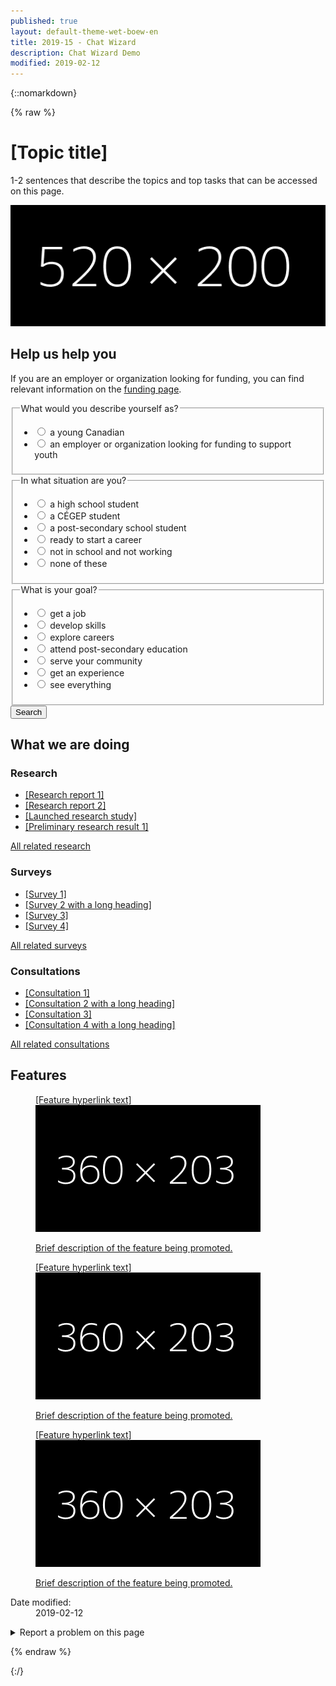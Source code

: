 ```yaml
---
published: true
layout: default-theme-wet-boew-en
title: 2019-15 - Chat Wizard
description: Chat Wizard Demo
modified: 2019-02-12
---
```


{::nomarkdown}

{% raw %}

<!-- Chat wizard -->
<style>
@keyframes slideInFromRight {
	0% {
		-ms-transform: scale(0, 1);
		-webkit-transform: scale(0, 1);
		transform: scale(0, 1);
	}
	95% {
		-ms-transform: scale(0, 1);
		-webkit-transform: scale(0, 1);
		transform: scale(0, 1);
	}
	100% {
		-ms-transform: scale(1, 1);
		-webkit-transform: scale(1, 1);
		transform: scale(1, 1);
	}
}
@-webkit-keyframes grow {
	0% {
		-ms-transform: scale(1, 1);
		-webkit-transform: scale(1, 1);
		transform: scale(1, 1);
	}
	15% {
		-ms-transform: scale(1.15, 1.15);
		-webkit-transform: scale(1.15, 1.15);
		transform: scale(1.15, 1.15);
	}
	30% {
		-ms-transform: scale(1, 1);
		-webkit-transform: scale(1, 1);
		transform: scale(1, 1);
	}
	65% {
		-ms-transform: scale(1.3, 1.3);
		-webkit-transform: scale(1.3, 1.3);
		transform: scale(1.3, 1.3);
	}
	100% {
		-ms-transform: scale(1, 1);
		-webkit-transform: scale(1, 1);
		transform: scale(1, 1);
	}
}
@keyframes pulseIn {
	0% {
		-ms-transform: scale(1, 1);
		-webkit-transform: scale(1, 1);
		transform: scale(1, 1);
	}
	15% {
		-ms-transform: scale(1.15, 1.15);
		-webkit-transform: scale(1.15, 1.15);
		transform: scale(1.15, 1.15);
	}
	30% {
		-ms-transform: scale(1, 1);
		-webkit-transform: scale(1, 1);
		transform: scale(1, 1);
	}
	65% {
		-ms-transform: scale(1.3, 1.3);
		-webkit-transform: scale(1.3, 1.3);
		transform: scale(1.3, 1.3);
	}
	100% {
		-ms-transform: scale(1, 1);
		-webkit-transform: scale(1, 1);
		transform: scale(1, 1);
	}
}
.chtwzrd-trans-left {
	will-change:  scroll-position;
	animation: 5s ease-out 0s 1 slideInFromRight;
	transform-origin: 100% 50%;
}
.chtwzrd-trans-pulse {
	will-change: transform;
	animation: 0.5s linear 3.5s 1 pulseIn, 0.5s linear 15s 1 pulseIn, 0.5s linear 30s 1 pulseIn;
}
.chtwzrd-bubble-wrap {
	width: 60px;
	height: 60px;
	position: fixed;
	bottom: 30px;
	right: 30px;
	z-index: 1049;
}
.chtwzrd-bubble-wrap p {
	position: relative;
	top: 5px;
	right: 190px;
	width: 220px;
	font-size: 13px;
	background: #335075;
	color: #fff;
	padding: 5px 45px 5px 30px;
	line-height: 18px;
	height: 50px;
	border-top-left-radius: 25px;
	border-bottom-left-radius: 25px;
}
.chtwzrd-bubble-wrap p .chtwzrd-notif-close {
	position: absolute;
	top: 0;
	left: -5px;
	width: 20px;
	height: 20px;
	font-size: 16px;
	line-height: 18px;
	background: #333;
	color: #fff;
	border-radius: 50%;
	text-align: center;
	text-decoration: none;
}
.chtwzrd-bubble {
	width: 100%;
	height: 100%;
	position: absolute;
	bottom: 0;
	right: 0;
	background: #fff url('2019-assets/bot-default-avatar.png') center no-repeat;
	border-radius: 50%;
	box-shadow: 0 2px 4px rgba(0, 0, 0, 0.45);
	text-indent: -9999px;
	overflow: hidden;
	white-space: nowrap;
}
.chtwzrd-container {
	display: none;
	position: fixed;
	bottom: 20px;
	right: 20px;
	z-index: 1050;
	background-color: #fff;
	width: 25%;
	overflow: hidden;
	font-size: 0.9em;
}
@media screen and (max-width: 1199px) {
	.chtwzrd-container {
		width: 35%;
	}
}
@media screen and (max-width: 992px) {
	.chtwzrd-container {
		width: 45%;
	}
}
@media screen and (max-width: 768px) {
	.chtwzrd-bubble-wrap {
		bottom: 20px;
		right: 20px;
	}
	.chtwzrd-container {
		width: 100%;
		height: 100%;
		padding: 0;
		margin: 0;
		bottom: 0;
		right: 0;
	}
	.chtwzrd-conversation {
		max-height: 350px;
	}
	.chtwzrd-noscroll {
		overflow: hidden !important;
	}
	.chtwzrd-bubble-wrap p .chtwzrd-notif-close {
		width: 25px;
		height: 25px;
		font-size: 1.5em;
		line-height: 25px;
	}
}
.chtwzrd-min {
	overflow: visible;
	color: #fff;
	background: transparent;
	border: 0;
	-webkit-appearance: none;
	font-weight: 700;
	width: 44px;
	height: 44px;
	line-height: 50px;
	text-decoration: none;
	opacity: 0.65;
	filter: alpha(opacity=65);
	position: absolute;
	right: 0;
	top: 0;
	padding: 0;
	margin: 0;
	font-size: 1.1em;
}
.chtwzrd-min:focus {
	outline: 1px dotted #fff;
	outline-offset: -2px;
	opacity: 1;
}
.chtwzrd-conversation {
	overflow-y: auto;
	overflow-x: hidden;
	max-height: 500px;
	min-height: 200px;
}
.chtwzrd-history {
	padding-top: 15px;
}
.chtwzrd-history::before {
	content: "";
	width: 100%;
	height: 40px;
	pointer-events: none;
	background: linear-gradient(to bottom,#fff 20%, rgba(255,255,255,0) 100%);
	position: absolute;
	top: 0;
	left: 0;
	z-index: 1051;
}
.chtwzrd-inputs fieldset:first-child {
	border-top: 1px solid #e5e5e5;
}
.chtwzrd-inputs ul:last-child {
	margin-bottom: 0;
}
.chtwzrd-container h4, .chtwzrd-container legend, .chtwzrd-container h4 .chtwzrd-question a {
	font-size: 1em;
}
.chtwzrd-question, .chtwzrd-message, .chtwzrd-container label {
	padding: 8px 12px;
	border-radius: 15px;
	color: #5a5a5a;
	width: auto;
	font-weight: normal;
}
.chtwzrd-question {
	background-color: #efefef;
	min-width: 60px;
	position: relative;
}
.chtwzrd-message, .chtwzrd-container label {
	background-color: #ddd;
}
.chtwzrd-message {
	margin-right: 15px;
}
.chtwzrd-container label {
	border: 1px solid #aaa;
	font-weight: bold;
}
.chtwzrd-avatar, .chtwzrd-question {
	display: table-cell;
	vertical-align: middle;
}
.chtwzrd-validate {
	display: none;
	height: 25px;
	font-size: 1em;
	background: #fcc;
	line-height: 25px;
	text-indent: 10px;
}
.chtwzrd-validate p {
	margin: 0;
}
.chtwzrd-avatar {
	width: 30px;
	height: 30px;
	background-color: #fff;
	background-image: url('2019-assets/bot-default-avatar.png');
	background-size: 25px;
	background-repeat: no-repeat;
	background-position: center;
}
.chtwzrd-basic-link {
	min-height: inherit;
}
@-webkit-keyframes grow {
	to {
		-webkit-transform: translateX(-50%) scale(0);
		transform: translateX(-50%) scale(0);
	}
}
@keyframes grow {
	to {
		-webkit-transform: translateX(-50%) scale(0);
		transform: translateX(-50%) scale(0);
	}
}
.chtwzrd-loader {
	width: 26px;
	height: 6px;
	position: absolute;
	top: 50%;
	left: 30px;
	-webkit-transform: translateX(-50%) translateY(-50%);
	transform: translateX(-50%) translateY(-50%);
}
.chtwzrd-loader-dot {
	will-change: transform;
	height: 6px;
	width: 6px;
	border-radius: 50%;
	background-color: #444;
	position: absolute;
	-webkit-animation: grow 0.5s ease-in-out infinite alternate;
	animation: grow 0.5s ease-in-out infinite alternate;
}
.chtwzrd-loader-dot.dot1 {
	left: 0;
	-webkit-transform-origin: 100% 50%;
	transform-origin: 100% 50%;
}
.chtwzrd-loader-dot.dot2 {
	left: 50%;
	-webkit-transform: translateX(-50%) scale(1);
	transform: translateX(-50%) scale(1);
	-webkit-animation-delay: 0.1s;
	animation-delay: 0.1s;
}
.chtwzrd-loader-dot.dot3 {
	right: 0;
	-webkit-animation-delay: 0.2s;
	animation-delay: 0.2s;
}
.chtbt-mrgn {
	margin-top: 80px;
}
</style>

<div class="row profile">
	<div class="col-md-6">
		<h1 property="name" id="wb-cont">[Topic title]</h1>
		<p>1-2 sentences that describe the topics and top tasks that can be accessed on this page.</p>
	</div>
	<div class="col-md-6 mrgn-tp-sm hidden-sm hidden-xs">
		<img src="2019-assets/520x200.png" alt="" class="pull-right img-responsive thumbnail"/>
	</div>
</div>
<div class="row">
	<section class="col-md-8 pull-left">
		<div class="container wb-chtwzrd chtwzrd-basic">
			<div class="row">
				<section class="col-md-12">
					<h2>Help us help you</h2>
					<form class="mrgn-bttm-xl" data-wb-chtwzrd='{"action":"search", "send":"Show results", "first":"q1", "starttext":"Hi! I can help direct you to programs and services you might be interested in. Let&apos;s begin...", "endtext":"Thank you. I have built a page with results you may find resourceful."}' action="page1.html">
						<p data-wb-chtwzrd-intro='First, if you are an employer or organization looking for funding, you can find relevant information on the <a href="pagex.html">funding page</a>'>If you are an employer or organization looking for funding, you can find relevant information on the <a href="pagex.html">funding page</a>.</p>
						<fieldset>
							<legend data-wb-chtwzrd-q='{"labelwizard":"Are you:", "queryName":"describe", "input":"radio"}'>What would you describe yourself as?</legend>
							<ul class="list-unstyled mrgn-tp-md">
								<li>
									<label data-wb-chtwzrd-a='{"next":"q2", "url":"page1.html"}'>
										<input type="radio" value="young-canadian" name="q1" />
										<span>a young Canadian</span>
									</label>
								</li>
								<li>
									<label data-wb-chtwzrd-a='{"next":"none", "url":"page2.html"}'>
										<input type="radio" value="employer-organization-funding-support-youth" name="q1" />
										<span>an employer or organization looking for funding to support youth</span>
									</label>
								</li>
							</ul>
						</fieldset>
						<fieldset>
							<legend data-wb-chtwzrd-q='{"labelwizard":"Great! And are you:", "queryName":"situation", "input":"radio"}'>In what situation are you?</legend>
							<ul class="list-unstyled mrgn-tp-md">
								<li>
									<label data-wb-chtwzrd-a='{"next":"q3","url":"page1.html"}'>
										<input type="radio" value="high-school" name="q2" />
										<span>a high school student</span>
									</label>
								</li>
								<li>
									<label data-wb-chtwzrd-a='{"next":"q3","url":"page1.html"}'>
										<input type="radio" value="cegep-student" name="q2" />
										<span>a CÉGEP student</span>
									</label>
								</li>
								<li>
									<label data-wb-chtwzrd-a='{"next":"q3","url":"page1.html"}'>
										<input type="radio" value="post-secondary" name="q2" />
										<span>a post-secondary school student</span>
									</label>
								</li>
								<li>
									<label data-wb-chtwzrd-a='{"next":"q3","url":"page1.html"}'>
										<input type="radio" value="ready-start-career" name="q2" />
										<span>ready to start a career</span>
									</label>
								</li>
								<li>
									<label data-wb-chtwzrd-a='{"next":"q3","url":"page1.html"}'>
										<input type="radio" value="not-school-not-working" name="q2" />
										<span>not in school and not working</span>
									</label>
								</li>
								<li>
									<label data-wb-chtwzrd-a='{"next":"q3","url":"page1.html"}'>
										<input type="radio" value="none" name="q2" />
										<span>none of these</span>
									</label>
								</li>
							</ul>
						</fieldset>
						<fieldset>
							<legend data-wb-chtwzrd-q='{"labelwizard":"Awesome! And would you like to:", "queryName":"goal", "input":"radio"}'>What is your goal?</legend>
							<ul class="list-unstyled mrgn-tp-md">
								<li>
									<label data-wb-chtwzrd-a='{"next":"none", "url":"page3.html"}'>
										<input type="radio" value="get-job" name="q3" />
										<span>get a job</span>
									</label>
								</li>
								<li>
									<label data-wb-chtwzrd-a='{"next":"none", "url":"page4.html"}'>
										<input type="radio" value="develop-skills" name="q3" />
										<span>develop skills</span>
									</label>
								</li>
								<li>
									<label data-wb-chtwzrd-a='{"next":"none", "url":"page5.html"}'>
										<input type="radio" value="explore-careers" name="q3" />
										<span>explore careers</span>
									</label>
								</li>
								<li>
									<label data-wb-chtwzrd-a='{"next":"none", "url":"page6.html"}'>
										<input type="radio" value="post-secondary-education" name="q3" />
										<span>attend post-secondary education</span>
									</label>
								</li>
								<li>
									<label data-wb-chtwzrd-a='{"next":"none", "url":"page7.html"}'>
										<input type="radio" value="serve-community" name="q3" />
										<span>serve your community</span>
									</label>
								</li>
								<li>
									<label data-wb-chtwzrd-a='{"next":"none", "url":"page8.html"}'>
										<input type="radio" value="get-experience" name="q3" />
										<span>get an experience</span>
									</label>
								</li>
								<li>
									<label data-wb-chtwzrd-a='{"next":"none", "url":"page1.html"}'>
										<input type="radio" value="everything" name="q3" />
										<span>see everything</span>
									</label>
								</li>
							</ul>
						</fieldset>
						<button type="submit" class="btn btn-sm btn-primary">Search</button>
					</form>
				</section>
			</div>
		</div>
	</section>
</div>
<section class="whtwedo">
	<h2>What we are doing</h2>
	<div class="row wb-eqht">
		<section class="col-lg-4 col-md-6">
			<h3>Research</h3>
			<ul>
				<li><a href="#">[Research report 1]</a></li>
				<li><a href="#">[Research report 2]</a></li>
				<li><a href="#">[Launched research study]</a></li>
				<li><a href="#">[Preliminary research result 1]</a></li>
			</ul>
			<p><a href="#">All related research</a></p>
		</section>
		<section class="col-lg-4 col-md-6">
			<h3>Surveys</h3>
			<ul>
					<li><a href="#">[Survey 1]</a></li>
				<li><a href="#">[Survey 2 with a long heading]</a></li>
				<li><a href="#">[Survey 3]</a></li>
				<li><a href="#">[Survey 4]</a></li>
			</ul>
			<p><a href="#">All related surveys</a></p>
		</section>
		<section class="col-lg-4 col-md-6">
			<h3>Consultations</h3>
			<ul>
				<li><a href="#">[Consultation 1]</a></li>
				<li><a href="#">[Consultation 2 with a long heading]</a></li>
				<li><a href="#">[Consultation 3]</a></li>
				<li><a href="#">[Consultation 4 with a long heading]</a></li>
			</ul>
			<p><a href="#">All related consultations</a></p>
		</section>
	</div>
</section>
<section class="gc-prtts">
	<h2>Features</h2>
	<div class="row">
		<div class="col-lg-4 col-md-6 mrgn-bttm-md">
			<a href="#">
				<figure>
					<figcaption>[Feature hyperlink text]</figcaption>
					<img src="2019-assets/360x203.png" alt="" class="img-responsive thumbnail mrgn-bttm-sm"/>
					<p>Brief description of the feature being promoted.</p>
				</figure>
			</a>
		</div>
		<div class="col-lg-4 col-md-6 mrgn-bttm-md">
			<a href="#">
				<figure>
					<figcaption>[Feature hyperlink text]</figcaption>
					<img src="2019-assets/360x203.png" alt="" class="img-responsive thumbnail mrgn-bttm-sm"/>
					<p>Brief description of the feature being promoted.</p>
				</figure>
			</a>
		</div>
		<div class="col-lg-4 col-md-6 mrgn-bttm-md">
			<a href="#">
				<figure>
					<figcaption>[Feature hyperlink text]</figcaption>
					<img src="2019-assets/360x203.png" alt="" class="img-responsive thumbnail mrgn-bttm-sm"/>
					<p>Brief description of the feature being promoted.</p>
				</figure>
			</a>
		</div>
	</div>
</section>
<div class="pagedetails">
	<dl id="wb-dtmd">
		<dt>Date modified:&#32;</dt>
		<dd><time property="dateModified">2019-02-12</time></dd>
	</dl>
	<div class="row">
		<div class="col-sm-6 col-md-5 col-lg-4">
			<details class="brdr-0">
				<summary class="btn btn-default text-center">Report a problem on this page</summary>
				<div class="well row">
					<div class="gc-rprt-prblm">
						<div class="gc-rprt-prblm-frm gc-rprt-prblm-tggl">
							<form action="#">
								<fieldset>
									<legend><span class="field-name">Please select all that apply: </span></legend>
										<div class="checkbox">
											<label for="problem1"><input type="checkbox" data-reveal="#broken" name="problem" value="Something is broken" id="problem1" />Something is broken</label>
										</div>
								</fieldset>
								<button type="submit" class="btn btn-primary wb-toggle" data-toggle='{"stateOff": "hide", "stateOn": "show", "selector": ".gc-rprt-prblm-tggl"}'>Submit</button>
							</form>
						</div>
						<div class="gc-rprt-prblm-thnk gc-rprt-prblm-tggl hide">
							<h3>Thank you for your help!</h3>
							<p>You will not receive a reply. For enquiries, please <a href="https://www.canada.ca/en/contact.html">contact us</a>.</p>
						</div>
					</div>
				</div>
			</details>
		</div>
		<div class="wb-share col-sm-4 col-md-3 col-sm-offset-2 col-md-offset-4 col-lg-offset-5" data-wb-share='{"lnkClass": "btn btn-default btn-block"}'></div>
	</div>
</div>

<script src="https://ajax.googleapis.com/ajax/libs/jquery/2.1.4/jquery.js"></script>
<!-- Chat wizard -->
<script src="2019-assets/botapi.js"></script>
<script type="text/javascript">
// Create the data that is sent as an output + check if user has answered
var dataoutput = [], 
	datainput = {},
	hasAnswered = true, 
	redirurl = "", 
	first = "", 
	intro = "", 
	current = "";

// If chat wizard initiator is found, then initiate
// input possibilities are: JSON and Form
var initiatechtwzrd = function($selector, input) {		
	// initiate depending on the input type
	if(input == 'form') {
		datainput = translateToObject($selector);
	} else {
		// Stringify the JavaScipt Object Array
		datainput = botapi();
		var datajson = JSON.stringify(datainput);
		datainput = JSON.parse(datajson);
	}

	// Set answer to true for the messages before the first question
	hasAnswered = true, 
	first = datainput.header.first,
	intro = (datainput.header.introtextwizard ? datainput.header.introtextwizard : ""),
	current = datainput.questions[datainput.header.first];

	// Build chat wizard
	buildchtwzrd($selector);

	// All the commonly used elements
	var $basic = $(".chtwzrd-basic"), 
		$bubble = $(".chtwzrd-bubble-wrap"), 
		$container = $(".chtwzrd-container"), 
		$form = $(".chtwzrd-body"),
		$minimize = $(".chtwzrd-min"),
		$basiclink = $(".chtwzrd-basic-link"),
		$focusedBeforechtwzrd = "";

	// Hide basic form on load, show chat bubble instead
	$basic.hide();
	$bubble.fadeIn('slow');

	// Add link to chat from the basic form and add some white space over the footer for the bubble to sit
	$basic.find("input[type=submit], button[type=submit]").before('<button type="submit" class="btn btn-sm btn-default chtwzrd-link mrgn-rght-sm">Switch to help wizard</button>');
	$("footer#wb-info").addClass("chtbt-mrgn");

	if($('footer#wb-info').length) {
		// Correct bubble positionning on load if necessary
		$(document).ready(function(event) {
			stickyUntilFooter($bubble);
		});

		// Correct bubble positionning on resize
		$(window).on("resize", function(e) {
			stickyUntilFooter($bubble);
		});

		// Monitor Y position for the bubble
		$(window).on("scroll", function(e) {
			stickyUntilFooter($bubble);
		});

		// Keep the bubble sticky while scrolling Y until user reaches the footer
		var stickyUntilFooter = function($selector) {
			// Equals to bubble default bottom value in CSS
			var bottomY = 30;

			if ($(window).scrollTop() >= $(document).outerHeight() - $(window).outerHeight() - $('footer#wb-info').outerHeight()) {
				$selector.css({	
					bottom: ($('footer#wb-info').outerHeight() - ($(document).outerHeight() - $(window).outerHeight() - $(window).scrollTop()) + bottomY)
				});
			} else {
				$selector.css({	
					bottom: bottomY
				});
			}
		}
	}

	// Close notification aside bubble
	$(".chtwzrd-notif-close").on("click", function (event) {
		event.preventDefault();
		$(this).parent().hide();
		$bubble.focus();
	});

	// Show basic form and hide chat wizard
	$basiclink.on("click", function(event) {
		event.preventDefault();
		$container.stop().hide();
		$basic.stop().show();
		$("body").removeClass("chtwzrd-noscroll");
	});

	// Show chat wizard and hide basic form
	$(".chtwzrd-link").on("click", function(event) {
		event.preventDefault();
		$basic.stop().hide();

		$focusedBeforechtwzrd = $(':focus');

		$bubble.find(".chtwzrd-bubble").removeClass("chtwzrd-trans-pulse");
		$bubble.find("p").hide().removeClass("chtwzrd-trans-left");

		$container.stop().show();
		$bubble.stop().hide();
		$(".chtwzrd-conversation").scrollTop($('.chtwzrd-history')[0].scrollHeight);
		$("body").addClass("chtwzrd-noscroll");

		var $firstTabStop = $minimize,
			$lastTabStop = $basiclink;

		// Listen for and trap the keyboard
		$container.on('keydown', function(event) {
			// Check for TAB key press, cycle through
			if(event.keyCode === 9) {
				if(event.shiftKey) {
					if($firstTabStop.is(':focus')) {
						event.preventDefault();
						$lastTabStop.focus();
					}
				} else {
					if($lastTabStop.is(':focus')) {
						event.preventDefault();
						$firstTabStop.focus();
					}
				}
			}
			// ESCAPE, close
			if (event.keyCode === 27) {
				$(".chtwzrd-min").click();
			}
		});

		if(hasAnswered) {
			appendInteraction($form);
		}
	});

	// On button pressed: append answer, and on submit: redirect
	$(".chtwzrd-send").on("click", function(event) {
		if($(this).attr('type') != "submit") {
			event.preventDefault();
			var $choiceselected = $form.find("input:checked");
			if(!$choiceselected.length) {
				$choiceselected = $form.find('input:first');
				$choiceselected.attr('checked', true);
			}
			appendReply($form, $choiceselected);
		}
	});

	// Minimize chat wizard
	$minimize.on("click", function(event) {
		event.preventDefault();
		$container.stop().hide();
		$bubble.stop().show();
		$("body").removeClass("chtwzrd-noscroll");

		// Set focus back to element that had it before the modal was opened
		$focusedBeforechtwzrd.focus();
	});
}

// Builds the chat wizard skeleton
var buildchtwzrd = function($selector) {
	var title = 'I can help you find the information you need';

	$selector.after('<div class="chtwzrd-bubble-wrap"><p class="chtwzrd-trans-left">' + title + ' <a href="#" class="chtwzrd-notif-close" title="Close chat notification" role="button">×</a></p><a href="#chtwzrd-container" aria-controls="chtwzrd-container" class="chtwzrd-link chtwzrd-bubble chtwzrd-trans-pulse" role="button">Open chat wizard</a></div>');
	$selector.next('.chtwzrd-bubble-wrap').after('<aside class="modal-content overlay-def chtwzrd-container"></aside>');

	$container = $(".chtwzrd-container");
	$container.append('<header class="modal-header chtwzrd-header"><h2 class="modal-title chtwzrd-title">' + title + '</h2><button type="button" class="chtwzrd-min" title="Minimize chat wizard"><span class="glyphicon glyphicon-chevron-down"></span></button></header>');
	$container.append('<form class="modal-body chtwzrd-body" method="GET"></form>');

	$form = $(".chtwzrd-body");
	$form.append('<div class="chtwzrd-conversation mrgn-bttm-md"><section class="chtwzrd-history" aria-live="assertive"><h3 class="wb-inv">Conversation history</h3></section><section class="chtwzrd-reply"><h3 class="wb-inv">Reply</h3><div class="chtwzrd-inputs"></div><div class="chtwzrd-validate"><p>Please select an option to continue.</p></div></section></div>');
	$form.append('<section class="chtwzrd-controls"><h3 class="wb-inv">Controls</h3><div class="row"><div class="col-xs-12"><button class="btn btn-primary btn-block chtwzrd-send" type="button">Send<span class="wb-inv"> reply and next</span></button></div></div><div class="row"><div class="col-xs-12 text-center mrgn-tp-sm"><a href="#chtwzrd-basic" class="btn btn-sm btn-link chtwzrd-basic-link" role="button">Switch to basic form</a></div></div></section>');

	$(".chtwzrd-conversation").scrollTop($('.chtwzrd-history')[0].scrollHeight);
}

// Adds new question from bot and add inputs accordingly
var appendInteraction = function($selector) {
	var $dropspot = $selector.find(".chtwzrd-history"),
		$inputsSpot = $selector.find(".chtwzrd-inputs"),
		$chtwzrdConvo = $(".chtwzrd-conversation"),
		questionnaire = datainput.header,
		$btnnext = $selector.find(".chtwzrd-send"),
		markup = (first != "" || intro != "" ? "p" : "h4");

	hasAnswered = false;
	$btnnext.prop('disabled', true);
	$inputsSpot.html('');

	// Faking delay and type time
	waitingBot($dropspot, markup);

	setTimeout(function () {
		// Show greetings on first occurence
		if(first != "") {
			$dropspot.find(".chtwzrd-question").last().html(questionnaire.starttext);
			first = "";
			appendInteraction($selector, false);
		} 
		// If intro is provided, show it before the first question
		else if(intro != "") { 
			$dropspot.find(".chtwzrd-question").last().html(intro);
			intro = "";
			appendInteraction($selector);
		}
		// If it is the last question, then change the button to submit the form
		else if(current == "last") {
			var paramStr = "";

			for(var i=0; i<dataoutput.length; i++) {
				paramStr += dataoutput[i].qId + "=" + dataoutput[i].answer + '&';
			}
			paramStr = paramStr.slice(0, -1);
			$dropspot.find(".chtwzrd-question").last().html(questionnaire.endtext);
			$btnnext.attr("type", "submit").prop('disabled', false).html(questionnaire.send + ' <span class="glyphicon glyphicon-chevron-right small"></span>');
			$selector.attr('action', redirurl + '?' + paramStr);
		} 
		// On every other occurences, append the question and its possible answers
		else {
			$dropspot.find(".chtwzrd-question").last().html(current.labelwizard);
			setTimeout(function () {
				$inputsSpot.append('<fieldset><legend class="wb-inv">' + current.labelwizard + '</legend><div class="row"><div class="col-xs-12"><ul class="list-inline mrgn-tp-sm chtwzrd-choices"></ul></div></div></fieldset>');
				for(var i=0; i<current.choices.length; i++) {
					iQuestion = current.choices[i];	
					$inputsSpot.find(".chtwzrd-choices").append('<li><label><input type="' + current.input + '" value="' + iQuestion.queryParam + '" name="' + current.queryName + '" data-chtwzrd-next="' + iQuestion.next + '"' + (typeof iQuestion.url === "undefined" ? '' : 'data-chtwzrd-url="' + iQuestion.url + '"') + ' /> <span>' + iQuestion.content + '</span></label></li>');
				}
				if($(".chtwzrd-reply").outerHeight() > ($chtwzrdConvo.innerHeight() - $(".chtwzrd-question:last")[0].scrollHeight)) {
					$chtwzrdConvo.stop().animate({scrollTop:$(".chtwzrd-history").outerHeight() - $(".chtwzrd-question:last")[0].scrollHeight - 30}, 500, 'swing');
				} else {
					$chtwzrdConvo.scrollTop($(".chtwzrd-history")[0].scrollHeight);
				}
				$btnnext.prop('disabled', false);
			}, 750);
		}
		$chtwzrdConvo.scrollTop($(".chtwzrd-history")[0].scrollHeight);
	}, 1750);
}

// Waiting for the bot to type animation
var waitingBot = function($selector, markup){
	$selector.append('<div class="row mrgn-bttm-sm"><div class="col-xs-9"><' + markup + ' class="mrgn-tp-0 mrgn-bttm-sm"><span class="chtwzrd-avatar"></span><span class="chtwzrd-question"><span class="chtwzrd-loader" aria-label="Waiting for message"><span class="chtwzrd-loader-dot dot1"></span><span class="chtwzrd-loader-dot dot2"></span><span class="chtwzrd-loader-dot dot3"></span></span></span></' + markup + '></div></div>');
}

// Add reply from human and calls next question
var appendReply = function($selector, $answer) {
	var randID = Math.floor((Math.random() * 1000000) + 1000);
	$selector.find(".chtwzrd-send").prop('disabled', true);
	dataoutput.push({qId: current.queryName, answer: $answer.next().html()});	// Should be $answer.val()
	$dropspot = $selector.find(".chtwzrd-history");
	$dropspot.append('<div class="row mrgn-bttm-md" id="chtwzrd-reply-' + randID + '"><div class="col-xs-9 col-xs-offset-3"><div class="chtwzrd-message text-right pull-right"><p class="mrgn-bttm-0"><span class="wb-inv">You have answered: </span>' + $answer.next("span").html() + '</p></div></div></div>');
	hasAnswered = true;
	setTimeout(function () {
		var next = $answer.data('chtwzrd-next');
		if(next == "none") {
			current = "last";
			redirurl = $answer.data('chtwzrd-url');
		} else {
			current = datainput.questions[next];
		}
		$selector.find(".chtwzrd-inputs").remove("fieldset");
		$dropspot.find("#chtwzrd-reply-" + randID).focus();
		appendInteraction($selector);
	}, 500);
}

// Translate Data attributes from the form and returns a Javascript Object
var translateToObject = function($selector) {
	var $form = $selector.find("form"),
		$intro = $form.find("p").first();
	var datacook = {};

	datacook.header = $form.data('wb-chtwzrd');

	if($intro.length) {
		datacook.header.introtextwizard = $intro.data('wb-chtwzrd-intro');
		datacook.header.introtextform = $intro.html();
	}
	datacook.questions = {};

	$selector.find("fieldset").each(function() {
		var $question = $(this).find("legend"),
			$choices = $(this).find("li"),
			choices = [],
			qdata = $question.data('wb-chtwzrd-q'),
			questionID = 0;

		$choices.each(function(index) {
			var $choice = $(this).find("label"),
				$input = $choice.find("input"),
				textval = $input.next().html();

			if(!index) {
				questionID = $input.attr("name");
			}

			var choice = $choice.data('wb-chtwzrd-a');
			choice.content = textval;
			choice.queryParam = $input.val();
			choices.push(choice);
		});
		datacook.questions[questionID] = qdata;
		datacook.questions[questionID].labelform = $question.html();
		datacook.questions[questionID].choices = choices;
	});
	return datacook;
}

// Initiator here, let's go!
if($(".wb-chtwzrd").length) {
	$chtwzrd = $(".wb-chtwzrd");
	initiatechtwzrd($chtwzrd, 'form');
}
</script>

{% endraw %}

{:/}